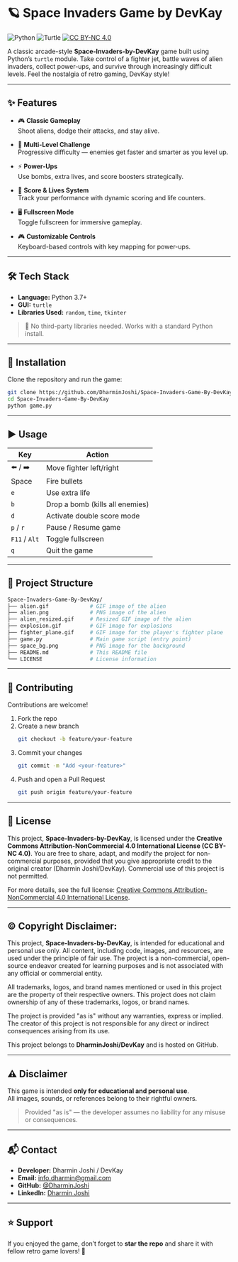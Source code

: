 # 🪐 Space Invaders Game by DevKay

![Python](https://img.shields.io/badge/Python-3.7+-blue) ![Turtle](https://img.shields.io/badge/Turtle-GUI-green) [![CC BY-NC 4.0](https://i.creativecommons.org/l/by-nc/4.0/88x31.png)](https://creativecommons.org/licenses/by-nc/4.0/)

A classic arcade-style **Space-Invaders-by-DevKay** game built using Python’s `turtle` module. Take control of a fighter jet, battle waves of alien invaders, collect power-ups, and survive through increasingly difficult levels. Feel the nostalgia of retro gaming, DevKay style!

---

## ✨ Features

- 🎮 **Classic Gameplay**  
  Shoot aliens, dodge their attacks, and stay alive.

- 🚀 **Multi-Level Challenge**  
  Progressive difficulty — enemies get faster and smarter as you level up.

- ⚡ **Power-Ups**  
  Use bombs, extra lives, and score boosters strategically.

- 💯 **Score & Lives System**  
  Track your performance with dynamic scoring and life counters.

- 🖥️ **Fullscreen Mode**  
  Toggle fullscreen for immersive gameplay.

- 🎮 **Customizable Controls**  
  Keyboard-based controls with key mapping for power-ups.

---

## 🛠️ Tech Stack

- **Language:** Python 3.7+
- **GUI:** `turtle`
- **Libraries Used:** `random`, `time`, `tkinter`

> 🔧 No third-party libraries needed. Works with a standard Python install.

---

## 🚀 Installation

Clone the repository and run the game:

```bash
git clone https://github.com/DharminJoshi/Space-Invaders-Game-By-DevKay.git
cd Space-Invaders-Game-By-DevKay
python game.py
```

---

## ▶️ Usage

| Key           | Action                          |
|---------------|----------------------------------|
| ⬅️ / ➡️        | Move fighter left/right         |
| Space         | Fire bullets                    |
| `e`           | Use extra life                  |
| `b`           | Drop a bomb (kills all enemies) |
| `d`           | Activate double score mode      |
| `p` / `r`     | Pause / Resume game             |
| `F11` / `Alt` | Toggle fullscreen               |
| `q`           | Quit the game                   |

---

## 📁 Project Structure

```bash
Space-Invaders-Game-By-DevKay/
├── alien.gif             # GIF image of the alien
├── alien.png             # PNG image of the alien
├── alien_resized.gif     # Resized GIF image of the alien
├── explosion.gif         # GIF image for explosions
├── fighter_plane.gif     # GIF image for the player's fighter plane
├── game.py               # Main game script (entry point)
├── space_bg.png          # PNG image for the background
├── README.md             # This README file
└── LICENSE               # License information
```

---

## 🤝 Contributing

Contributions are welcome!

1. Fork the repo  
2. Create a new branch  
   ```bash
   git checkout -b feature/your-feature
   ```
3. Commit your changes  
   ```bash
   git commit -m "Add <your-feature>"
   ```
4. Push and open a Pull Request  
   ```bash
   git push origin feature/your-feature
   ```

---

## 💼 License

This project, **Space-Invaders-by-DevKay**, is licensed under the **Creative Commons Attribution-NonCommercial 4.0 International License (CC BY-NC 4.0)**. You are free to share, adapt, and modify the project for non-commercial purposes, provided that you give appropriate credit to the original creator (Dharmin Joshi/DevKay). Commercial use of this project is not permitted.

For more details, see the full license: [Creative Commons Attribution-NonCommercial 4.0 International License](https://creativecommons.org/licenses/by-nc/4.0/).

---

## © Copyright Disclaimer:

This project, **Space-Invaders-by-DevKay**, is intended for educational and personal use only. All content, including code, images, and resources, are used under the principle of fair use. The project is a non-commercial, open-source endeavor created for learning purposes and is not associated with any official or commercial entity.

All trademarks, logos, and brand names mentioned or used in this project are the property of their respective owners. This project does not claim ownership of any of these trademarks, logos, or brand names.

The project is provided "as is" without any warranties, express or implied. The creator of this project is not responsible for any direct or indirect consequences arising from its use.

This project belongs to **DharminJoshi/DevKay** and is hosted on GitHub.

---
## ⚠️ Disclaimer

This game is intended **only for educational and personal use**.  
All images, sounds, or references belong to their rightful owners.

> Provided "as is" — the developer assumes no liability for any misuse or consequences.

---

## 📬 Contact

- **Developer:** Dharmin Joshi / DevKay  
- **Email:** info.dharmin@gmail.com  
- **GitHub:** [@DharminJoshi](https://github.com/DharminJoshi)  
- **LinkedIn:** [Dharmin Joshi](https://www.linkedin.com/in/dharmin-joshi-3bab42232/)

---

## ⭐ Support

If you enjoyed the game, don’t forget to **star the repo** and share it with fellow retro game lovers! 🌌
